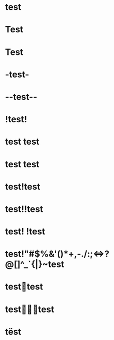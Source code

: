 # test

# Test

#  Test  

# -test-

# --test--

# !test!

# test test

# test  test

# test!test

# test!!test

# test! !test

# test!"#$%&'()*+,-./:;<=>?@[]^_`{|}~test

# test😬test

# test🤷🏻‍♀️test

# tëst
